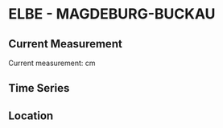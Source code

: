 # ELBE - MAGDEBURG-BUCKAU

## Current Measurement

Current measurement: <Value topic="rivers/pegel-online/ELBE/MAGDEBURG-BUCKAU/measurementValue"/> cm

## Time Series

<TimeSeries topic="rivers/pegel-online/ELBE/MAGDEBURG-BUCKAU/measurementValue" period="week" />

## Location

<WorldMap>
  <Marker lat="52.119271087620774" lon="11.634986074196533" labelTopic="rivers/pegel-online/ELBE/MAGDEBURG-BUCKAU/measurementValue" />
</WorldMap>
